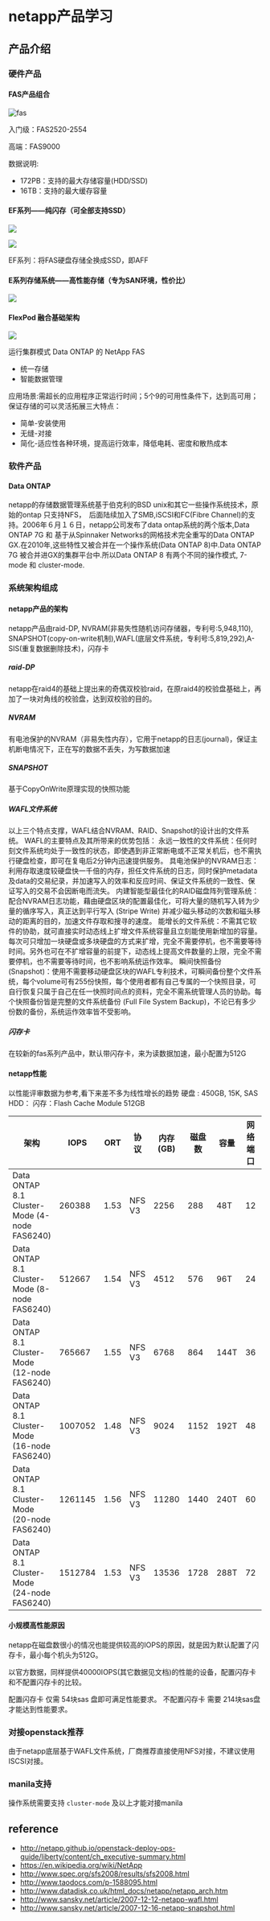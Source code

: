 # netapp产品学习

## 产品介绍

### 硬件产品

#### FAS产品组合

![fas](netapp/fas.jpg)


入门级：FAS2520-2554

高端：FAS9000

数据说明:

- 172PB：支持的最大存储容量(HDD/SSD)
- 16TB：支持的最大缓存容量

#### EF系列——纯闪存（可全部支持SSD）

![](netapp/478092351.jpg)


![](netapp/ef-usage.jpg)

EF系列：将FAS硬盘存储全换成SSD，即AFF


#### E系列存储系统——高性能存储（专为SAN环境，性价比）

![](netapp/e-usage.jpg)


#### FlexPod 融合基础架构

![](netapp/cluster.jpg)

运行集群模式 Data ONTAP 的 NetApp FAS
* 统一存储
* 智能数据管理

应用场景:需超长的应用程序正常运行时间；5个9的可用性条件下，达到高可用；保证存储的可以灵活拓展三大特点：
* 简单-安装使用
* 无缝-对接
* 简化-适应性各种环境，提高运行效率，降低电耗、密度和散热成本


### 软件产品

#### Data ONTAP

netapp的存储数据管理系统基于伯克利的BSD unix和其它一些操作系统技术，原始的ontap 只支持NFS，　后面陆续加入了SMB,iSCSI和FC(Fibre Channel)的支持。2006年６月１６日，netapp公司发布了data ontap系统的两个版本,Data ONTAP 7G 和 基于从Spinnaker Networks的网格技术完全重写的Data ONTAP GX.在2010年,这些特性又被合并在一个操作系统(Data ONTAP 8)中.Data ONTAP 7G 被合并进GX的集群平台中.所以Data ONTAP 8 有两个不同的操作模式, 7-mode 和 cluster-mode.

### 系统架构组成


#### netapp产品的架构
netapp产品由raid-DP, NVRAM(非易失性随机访问存储器，专利号:5,948,110), SNAPSHOT(copy-on-write机制),WAFL(底层文件系统，专利号:5,819,292),A-SIS(重复数据删除技术)，闪存卡

##### raid-DP
netapp在raid4的基础上提出来的奇偶双校验raid，在原raid4的校验盘基础上，再加了一块对角线的校验盘，达到双校验的目的。

##### NVRAM
有电池保护的NVRAM（非易失性内存），它用于netapp的日志(journal)，保证主机断电情况下，正在写的数据不丢失，为写数据加速

##### SNAPSHOT
基于CopyOnWrite原理实现的快照功能


##### WAFL文件系统

以上三个特点支撑，WAFL结合NVRAM、RAID、Snapshot的设计出的文件系统。
WAFL的主要特点及其所带来的优势包括：
永远一致性的文件系统：任何时刻文件系统均处于一致性的状态，即使遇到非正常断电或不正常关机后，也不需执行硬盘检查，即可在复电后2分钟内迅速提供服务。
具电池保护的NVRAM日志：利用存取速度较硬盘快一千倍的内存，担任文件系统的日志，同时保护metadata及data的交易纪录，并加速写入的效率和反应时间、保证文件系统的一致性、保证写入的交易不会因断电而流失。
内建智能型最佳化的RAID磁盘阵列管理系统：配合NVRAM日志功能，藉由硬盘区块的配置最佳化，可将大量的随机写入转为少量的循序写入，真正达到平行写入 (Stripe Write) 并减少磁头移动的次数和磁头移动的距离的目的，加速文件存取和搜寻的速度。
能增长的文件系统：不需其它软件的协助，就可直接实时动态线上扩增文件系统容量且立刻能使用新增加的容量。每次可只增加一块硬盘或多块硬盘的方式来扩增，完全不需要停机，也不需要等待时间。另外也可在不扩增容量的前提下，动态线上提高文件数量的上限，完全不需要停机，也不需要等待时间，也不影响系统运作效率。
瞬间快照备份 (Snapshot)：使用不需要移动硬盘区块的WAFL专利技术，可瞬间备份整个文件系统，每个volume可有255份快照，每个使用者都有自己专属的一个快照目录，可自行恢复只属于自己在任一快照时间点的资料，完全不需系统管理人员的协助。每个快照备份皆是完整的文件系统备份 (Full File System Backup)，不论已有多少份数的备份，系统运作效率皆不受影响。

##### 闪存卡
在较新的fas系列产品中，默认带闪存卡，来为读数据加速，最小配置为512G

#### netapp性能

以性能评审数据为参考,看下来差不多为线性增长的趋势
硬盘 : 450GB, 15K, SAS HDD：
闪存：Flash Cache Module 512GB

架构|IOPS|ORT|协议|内存(GB)|磁盘数|容量|网络端口|网络类型|
----------|-----|------|---------|--------------|------|--------|--------------|----------------|
Data ONTAP 8.1 Cluster-Mode (4-node FAS6240)|260388 	|1.53|NFS V3|2256|288|48T|12|Jumbo frame 10 Gigabit Ethernet|
Data ONTAP 8.1 Cluster-Mode (8-node FAS6240)|512667 	|1.54|NFS V3|4512|576|96T|24|Jumbo frame 10 Gigabit Ethernet|
Data ONTAP 8.1 Cluster-Mode (12-node FAS6240)|765667 	|1.55|NFS V3|6768|864|144T|36|Jumbo frame 10 Gigabit Ethernet|
Data ONTAP 8.1 Cluster-Mode (16-node FAS6240)|1007052 	|1.48|NFS V3|9024|1152|192T|48|Jumbo frame 10 Gigabit Ethernet|
Data ONTAP 8.1 Cluster-Mode (20-node FAS6240)|1261145 	|1.56|NFS V3|11280|1440|240T|60|Jumbo frame 10 Gigabit Ethernet|
Data ONTAP 8.1 Cluster-Mode (24-node FAS6240)|1512784 	|1.53|NFS V3|13536|1728|288T|72|Jumbo frame 10 Gigabit Ethernet|


#### 小规模高性能原因
netapp在磁盘数很小的情况也能提供较高的IOPS的原因，就是因为默认配置了闪存卡，最小每个机头为512G。

以官方数据，同样提供40000IOPS(其它数据见文档)的性能的设备，配置闪存卡和不配置闪存卡的比较。

配置闪存卡 仅需 54块sas 盘即可满足性能要求。
不配置闪存卡 需要 214块sas盘才能达到性能要求。


### 对接openstack推荐
由于netapp底层基于WAFL文件系统，厂商推荐直接使用NFS对接，不建议使用ISCSI对接。


### manila支持

操作系统需要支持 `cluster-mode` 及以上才能对接manila

## reference

- http://netapp.github.io/openstack-deploy-ops-guide/liberty/content/ch_executive-summary.html
- https://en.wikipedia.org/wiki/NetApp
- http://www.spec.org/sfs2008/results/sfs2008.html
- http://www.taodocs.com/p-1588095.html
- http://www.datadisk.co.uk/html_docs/netapp/netapp_arch.htm
- http://www.sansky.net/article/2007-12-12-netapp-wafl.html
- http://www.sansky.net/article/2007-12-16-netapp-snapshot.html
